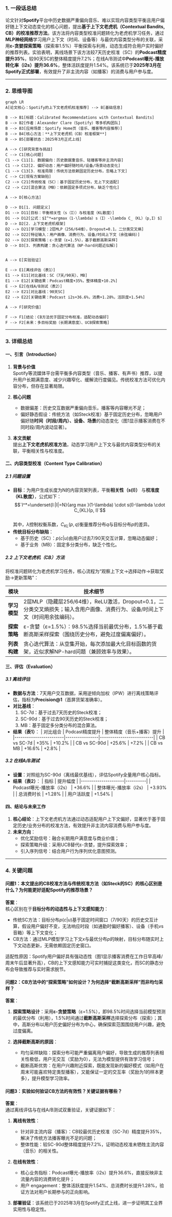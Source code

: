 ### 1. 一段话总结
论文针对**Spotify**平台中历史数据严重偏向音乐、难以实现内容类型平衡且用户偏好随上下文动态变化的核心问题，提出**基于上下文老虎机（Contextual Bandits, CB）的校准推荐方法**。该方法将内容类型校准问题转化为老虎机学习任务，通过**MLP神经网络**学习用户上下文（时间、设备等）与最优内容类型分布的关联，采用**ε-贪婪探索策略**（探索率1.5%）平衡探索与利用，动态生成符合用户实时偏好的推荐列表。实验表明，离线场景下该方法较7天历史校准（SC）的**Podcast精度提升35%**，较90天SC的整体精度提升7.2%；在线A/B测试中**Podcast曝光-播放转化率（i2s）提升36.6%**，整体活跃度提升1.54%。该系统已于**2025年3月在Spotify正式部署**，有效提升了非主流内容（如播客）的消费与用户参与度。


---


### 2. 思维导图
```mermaid
graph LR
A[论文核心：Spotify的上下文老虎机校准推荐] --> B[基础信息]

B --> B1[标题：Calibrated Recommendations with Contextual Bandits]
B --> B2[作者：Alexander Clare（Spotify）等多机构团队]
B --> B3[应用场景：Spotify Home页（音乐、播客等内容推荐）]
B --> B4[核心方法：**上下文老虎机（CB）校准框架**]
B --> B5[部署状态：2025年3月正式上线]

A --> C[研究背景与挑战]
C --> C1[核心问题]
C1 --> C11[1. 数据偏向：历史数据重音乐、轻播客等非主流内容]
C1 --> C12[2. 偏好动态：用户偏好随时间/设备/场景动态变化]
C1 --> C13[3. 校准局限：传统方法依赖固定历史分布，忽略上下文]
C --> C2[现有方案缺陷]
C2 --> C21[传统校准（SC）：基于固定历史分布，无上下文适配]
C2 --> C22[混合算法（MB）：依赖固定多项式分布，缺乏个性化]

A --> D[核心方法]

D --> D1[1. 问题定义]
D1 --> D11[目标：平衡相关性（s（I））与校准度（KL散度）]
D1 --> D12[公式：$I^*=argmax（1-\lambda）s（I）-\lambda C_（KL）（p,I）$]
D --> D2[2. 上下文老虎机框架]
D2 --> D21[学习模型：2层MLP（256/64维），Dropout=0.1，二分类交叉熵]
D2 --> D22[特征输入：用户画像、消费行为、设备/时间上下文（余弦编码）]
D2 --> D23[探索策略：ε-贪婪（ε=1.5%），基于截断高斯采样]
D --> D3[3. 列表构建：贪心迭代算法（NP-hard问题近似解）]


A --> E[实验验证]

E --> E1[离线评估（表1）]
E1 --> E11[对比基线：SC（7天/90天）、MB]
E1 --> E12[关键结果：Podcast精度+35%，整体精度+10.2%]
E --> E2[在线A/B测试（表2）]
E2 --> E21[对比基线：90天SC]
E2 --> E22[关键结果：Podcast i2s+36.6%，消费+1.28%，活跃度+1.54%]

A --> F[研究价值]

F --> F1[结论：CB方法优于固定分布校准，适配动态偏好]
F --> F2[未来：多目标奖励（长期满意度）、UCB探索策略]
```


---


### 3. 详细总结
#### 一、引言（Introduction）
1. **背景与价值**  
   Spotify等流媒体平台需平衡多内容类型（音乐、播客、有声书）推荐，以提升用户长期满意度、减少兴趣窄化、缓解流行度偏见。传统校准方法可优化内容分布，但存在显著局限。

2. **核心问题**
   - 数据偏差：历史交互数据严重偏向音乐，播客等内容曝光不足；
   - 偏好静态假设：传统方法（如Steck校准）基于固定历史分布，忽略用户偏好随**时间（时段/周内）、设备、场景**的动态变化（图1显示播客消费在不同时段/周内波动显著）。

3. **本文贡献**  
   提出**上下文老虎机校准方法**，动态学习用户上下文与最优内容类型分布的关联，平衡相关性与校准度。


#### 二、内容类型校准（Content Type Calibration）
##### 2.1 问题设置
- **目标**：为用户生成长度为N的内容货架列表，平衡**相关性（s(I)）** 与**校准度（KL散度）**，公式如下：  
  $$`I^*=\underset{I:|I|=N}{arg max }(1-\lambda) \cdot s(I)-\lambda \cdot C_{KL}(p, I)`$$  
  其中，$`\lambda`$控制权衡系数，$`C_{KL}(p,q)`$衡量推荐分布$q$与目标分布$p$的差异。
- **传统目标分布缺陷**：
   - 基于历史（SC）：$`p(c|u)`$由用户过去7/90天交互计算，忽略动态偏好；
   - 基于业务（MB）：固定多分类分布，缺乏个性化。

##### 2.2 上下文老虎机（CB）方法
将校准问题转化为老虎机学习任务，核心流程为“观察上下文→选择动作→获取奖励→更新策略”：

| 模块                | 技术细节                                                                 |
|---------------------|--------------------------------------------------------------------------|
| **学习模型**        | 2层MLP（隐藏层256/64维），ReLU激活，Dropout=0.1，二分类交叉熵损失；输入含用户画像、消费行为、设备/时间上下文（时间用余弦编码）。 |
| **探索策略**        | ε-贪婪（ε=1.5%）：98.5%选择当前最优分布，1.5%基于截断高斯采样探索（围绕历史分布，避免过度偏离偏好）。 |
| **列表构建**        | 贪心迭代算法：从空集开始，每次添加最大化目标函数的货架，近似求解NP-hard问题（兼顾效率与效果）。 |


#### 三、评估（Evaluation）
##### 3.1 离线评估
- **数据与方法**：7天用户交互数据，采用逆倾向加权（IPW）进行离线策略评估，指标为**Precision@1**（首屏货架准确率）。
- **对比基线**：
   1. SC-7d：基于过去7天历史的Steck校准；
   2. SC-90d：基于过去90天历史的Steck校准；
   3. MB：基于固定多分类分布的混合算法。
- **结果（表1）**：
  | 对比组合               | Podcast精度提升 | 整体精度（音乐+播客）提升 |
  |------------------------|----------------|--------------------------|
  | CB vs SC-7d            | +35%           | +10.2%                   |
  | CB vs SC-90d           | +25.6%         | +7.2%                    |
  | CB vs MB               | +16.6%         | +2.8%                    |

##### 3.2 在线A/B测试
- **设置**：对照组为SC-90d（离线最优基线），评估Spotify全量用户核心指标。
- **结果（表2）**：
  | 指标                | 提升幅度 |
  |---------------------|----------|
  | Podcast曝光-播放率（i2s） | +36.6%   |
  | 整体曝光-播放率（i2s）   | +3.93%   |
  | 总消费时长             | +1.28%   |
  | 用户活跃度             | +1.54%   |


#### 四、结论与未来工作
1. **核心结论**：上下文老虎机方法通过动态适配用户上下文偏好，显著优于基于固定历史/业务分布的校准方法，有效提升非主流内容消费与用户参与度。
2. **未来方向**：
   - 优化奖励信号：融合长期用户满意度与商业价值；
   - 探索策略升级：采用UCB替代ε-贪婪，提升探索效率；
   - 引入序列信号：结合用户行为序列优化意图预测。


---


### 4. 关键问题
#### 问题1：本文提出的CB校准方法与传统校准方法（如Steck的SC）的核心区别是什么？为何能更好适配Spotify的推荐场景？
**答案**：  
核心区别在于**目标分布的动态性与上下文感知能力**：
- 传统SC方法：目标分布$`p(c|u)`$基于固定时间窗口（7/90天）的历史交互计算，假设用户偏好不变，无法响应时段（如通勤时偏好播客）、设备（手机vs音箱）等上下文变化；
- CB方法：通过MLP模型学习上下文$x$与最优分布$p$的映射，目标分布随实时上下文动态更新，无需依赖固定历史窗口。

适配性原因：Spotify用户偏好具有强动态性（图1显示播客消费在工作日早高峰/周末午后显著升高），CB的上下文感知能力可实时捕捉这类变化，而SC的静态分布会导致推荐与实时需求脱节。


#### 问题2：CB方法中的“探索策略”如何设计？为何选择“截断高斯采样”而非均匀采样？
**答案**：
1. **探索策略设计**：采用**ε-贪婪策略**（ε=1.5%），即98.5%时间选择当前模型预测的最优分布（利用），1.5%时间通过**截断高斯采样**选择探索分布（探索）；其中，高斯分布以用户历史偏好分布为中心，确保探索范围围绕用户兴趣，避免过度偏离。

2. **选择截断高斯的原因**：
   - 均匀采样缺陷：探索分布可能严重偏离用户偏好，导致生成的推荐列表相关性极低，用户无交互（奖励为0），无法为模型提供有效学习信号；
   - 截断高斯优势：在用户兴趣附近探索，既能发现新的偏好模式（如用户在周末可能喜欢特定类型播客），又能保证一定的交互率（奖励为1的样本更多），提升模型学习效率。


#### 问题3：实验如何验证CB方法的有效性？关键证据有哪些？
**答案**：  
通过离线评估与在线A/B测试双重验证，关键证据如下：
1. **离线有效性**：
   - 针对非主流内容（播客）：CB较最优历史校准（SC-7d）精度提升35%，解决了传统方法播客曝光不足的问题；
   - 整体性能：较SC-90d整体精度提升7.2%，证明动态校准未牺牲主流内容（音乐）的相关性。

2. **在线有效性**：
   - 核心业务指标：Podcast曝光-播放率（i2s）提升36.6%，直接反映非主流量内容的消费转化提升；
   - 用户 engagement：整体活跃度提升1.54%、总消费时长提升1.28%，验证方法对用户长期参与的正向影响。

3. **部署验证**：该系统已于2025年3月在Spotify正式上线，进一步证明其工业界实用性与稳定性。